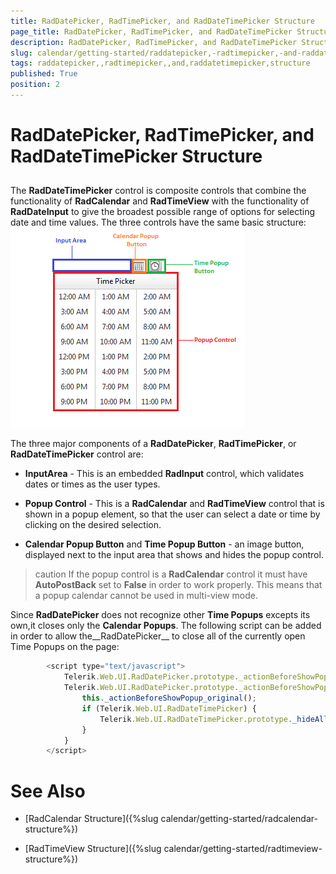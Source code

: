 ```yaml
---
title: RadDatePicker, RadTimePicker, and RadDateTimePicker Structure
page_title: RadDatePicker, RadTimePicker, and RadDateTimePicker Structure | UI for ASP.NET AJAX Documentation
description: RadDatePicker, RadTimePicker, and RadDateTimePicker Structure
slug: calendar/getting-started/raddatepicker,-radtimepicker,-and-raddatetimepicker-structure
tags: raddatepicker,,radtimepicker,,and,raddatetimepicker,structure
published: True
position: 2
---
```


# RadDatePicker, RadTimePicker, and RadDateTimePicker Structure



## 

The __RadDateTimePicker__ control is composite controls that combine the functionality of __RadCalendar__ and __RadTimeView__ with the functionality of __RadDateInput__ to give the broadest possible range of options for selecting date and time values. The three controls have the same basic structure:![Overview of picker structure](images/calendar_overviewpickerstructure_001.png)

The three major components of a __RadDatePicker__, __RadTimePicker__, or __RadDateTimePicker__ control are:

* __InputArea__ - This is an embedded __RadInput__ control, which validates dates or times as the user types.

* __Popup Control__ - This is a __RadCalendar__ and __RadTimeView__ control that is shown in a popup element, so that the user can select a date or time by clicking on the desired selection.

* __Calendar Popup Button__ and __Time Popup Button__ - an image button, displayed next to the input area that shows and hides the popup control.

>caution If the popup control is a __RadCalendar__ control it must have __AutoPostBack__ set to __False__ in order to work properly. This means that a popup calendar cannot be used in multi-view mode.
>


Since __RadDatePicker__ does not recognize other __Time Popups__ excepts its own,it closes only the __Calendar Popups__. The following script can be added in order to allow the__RadDatePicker__ to close all of the currently open Time Popups on the page:

````JavaScript
	    <script type="text/javascript">
	        Telerik.Web.UI.RadDatePicker.prototype._actionBeforeShowPopup_original = Telerik.Web.UI.RadDatePicker.prototype._actionBeforeShowPopup;
	        Telerik.Web.UI.RadDatePicker.prototype._actionBeforeShowPopup = function () {
	            this._actionBeforeShowPopup_original();
	            if (Telerik.Web.UI.RadDateTimePicker) {
	                Telerik.Web.UI.RadDateTimePicker.prototype._hideAllTimePopups();
	            }
	        }
	    </script>
````



# See Also

 * [RadCalendar Structure]({%slug calendar/getting-started/radcalendar-structure%})

 * [RadTimeView Structure]({%slug calendar/getting-started/radtimeview-structure%})
